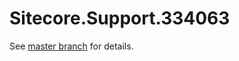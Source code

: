# Sitecore.Support.334063

See [master branch](https://github.com/sitecoresupport/Sitecore.Support.334063) for details.